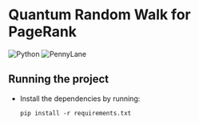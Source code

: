 # Quantum Random Walk for PageRank

![Python](https://img.shields.io/badge/Python-3.12-blue.svg) ![PennyLane](https://img.shields.io/badge/PennyLane-0.41-green)   

## Running the project
- Install the dependencies by running:
  
  ```pip install -r requirements.txt```
